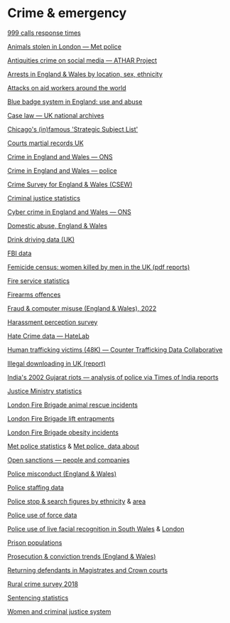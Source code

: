 # Crime & emergency

[999 calls response times](https://www.police.uk/pu/your-area/derbyshire-constabulary/performance/999-performance-data/)

[Animals stolen in London — Met police](https://data.london.gov.uk/dataset/mps-stolen-animals-dashboard-data)

[Antiquities crime on social media — ATHAR Project](http://atharproject.org/report2019/)

[Arrests in England & Wales by location, sex, ethnicity](https://www.ethnicity-facts-figures.service.gov.uk/crime-justice-and-the-law/policing/number-of-arrests/latest)

[Attacks on aid workers around the world](https://aidworkersecurity.org/)

[Blue badge system in England: use and abuse](https://www.gov.uk/government/statistical-data-sets/blue-badge-scheme-statistics-data-tables-dis)

[Case law — UK national archives](https://caselaw.nationalarchives.gov.uk/)

[Chicago's (in)famous 'Strategic Subject List'](https://data.cityofchicago.org/Public-Safety/Strategic-Subject-List-Historical/4aki-r3np)

[Courts martial records UK](https://www.gov.uk/government/publications/court-martial-results-from-the-military-court-centres)

[Crime in England and Wales — ONS](https://www.ons.gov.uk/peoplepopulationandcommunity/crimeandjustice/datasets/policeforceareadatatables)

[Crime in England and Wales — police](https://data.police.uk/data/statistical-data/)

[Crime Survey for England & Wales (CSEW)](https://www.crimesurvey.co.uk/en/index.html)

[Criminal justice statistics](https://www.data.gov.uk/dataset/cbe9ff83-a459-444f-bc92-39dc70bbdec1/criminal-justice-statistics)

[Cyber crime in England and Wales — ONS](https://www.ons.gov.uk/peoplepopulationandcommunity/crimeandjustice/datasets/crimeinenglandandwalesexperimentaltables&sa=D&source=editors&ust=1619805122951000&usg=AOvVaw3oYkI1UYBxO2uT6v6XHLpP)

[Domestic abuse, England & Wales](https://www.ons.gov.uk/peoplepopulationandcommunity/crimeandjustice/articles/domesticabuseprevalenceandtrendsenglandandwales/previousReleases)

[Drink driving data (UK)](https://www.gov.uk/government/statistical-data-sets/reported-drinking-and-driving-ras51#digital-breath-tests-in-england-and-wales)

[FBI data](https://cde.ucr.cjis.gov/LATEST/webapp/#/pages/downloads)

[Femicide census: women killed by men in the UK (pdf reports)](https://www.femicidecensus.org/)

[Fire service statistics](https://www.gov.uk/government/statistical-data-sets/fire-statistics-data-tables)

[Firearms offences](https://www.ons.gov.uk/peoplepopulationandcommunity/crimeandjustice/datasets/offencesinvolvingtheuseofweaponsdatatables)

[Fraud & computer misuse (England & Wales), 2022](https://www.ons.gov.uk/releases/natureoffraudandcomputermisuseinenglandandwalesyearendingmarch2022)

[Harassment perception survey](https://www.ons.gov.uk/peoplepopulationandcommunity/crimeandjustice/bulletins/perceptionsofpersonalsafetyandexperiencesofharassmentgreatbritain/2to27june2021)

[Hate Crime data — HateLab](https://hatelab.net/data)

[Human trafficking victims (48K) — Counter Trafficking Data Collaborative](https://www.ctdatacollaborative.org/)

[Illegal downloading in UK (report)](https://www.gov.uk/government/publications/online-copyright-infringement-tracker-survey-10th-wave/online-copyright-infringement-tracker-survey-10th-wave-executive-summary)

[India's 2002 Gujarat riots — analysis of police via Times of India reports](https://github.com/slanglab/IndiaPoliceEvents)

[Justice Ministry statistics](https://www.gov.uk/search/research-and-statistics?content_store_document_type=statistics_published&organisations%5B%5D=ministry-of-justice&order=updated-newest)

[London Fire Brigade animal rescue incidents](https://data.london.gov.uk/dataset/animal-rescue-incidents-attended-by-lfb)

[London Fire Brigade lift entrapments](https://data.london.gov.uk/dataset/shut-in-lift-releases--lift-entrapments--attended-by-lfb)

[London Fire Brigade obesity incidents](https://data.london.gov.uk/dataset/bariatric-incidents-attended-by-lfb)

[Met police statistics](https://www.met.police.uk/sd/stats-and-data/) & [Met police, data about](https://data.london.gov.uk/dataset/?org=db7940dd-ee1a-4a68-b874-c34151e16e82)

[Open sanctions — people and companies](https://www.opensanctions.org/)

[Police misconduct (England & Wales)](https://www.gov.uk/government/collections/police-misconduct-statistics)

[Police staffing data](https://www.gov.uk/government/statistics/police-workforce-open-data-tables)

[Police stop & search figures by ethnicity](https://www.ethnicity-facts-figures.service.gov.uk/crime-justice-and-the-law/policing/stop-and-search/latest) & [area](https://data.police.uk/data/)

[Police use of force data](https://www.gov.uk/government/statistics/police-use-of-force-statistics-england-and-wales-april-2019-to-march-2020)

[Police use of live facial recognition in South Wales](https://www.south-wales.police.uk/SysSiteAssets/media/downloads/south-wales/about-us/frt/live-facial-recognition/results-of-all-deployments---lleoliadau-for-live-facial-recognition-lfr.pdf) & [London](https://www.met.police.uk/SysSiteAssets/media/downloads/force-content/met/advice/lfr/new/lfr-deployment-grid-2023-v.3.2-web.pdf)

[Prison populations](https://www.gov.uk/government/statistics/prison-population-figures-2023)

[Prosecution & conviction trends (England & Wales)](https://www.gov.uk/government/collections/criminal-justice-statistics-quarterly)

[Returning defendants in Magistrates and Crown courts](https://www.gov.uk/government/publications/data-first-criminal-courts-linked-data)

[Rural crime survey 2018](https://www.nationalruralcrimenetwork.net/research/internal/2018survey/)

[Sentencing statistics](https://www.gov.uk/government/statistics/criminal-justice-system-statistics-quarterly-december-2022)

<!--
[US civilian complaints against NYPD police, 1982-2020 — Propublica](https://www.propublica.org/datastore/dataset/civilian-complaints-against-new-york-city-police-officers)

[US people killed during encounters with US police (26K) — Fatal Encounters](https://fatalencounters.org)

[US prison deaths — Reuters](https://www.reuters.com/investigates/special-report/usa-jails-graphic/)

[US police violence against protesters — Propublica](https://projects.propublica.org/protest-police-videos)

[US police traffic stops — The Stanford Open Policing Project](https://openpolicing.stanford.edu/data/)

[US death row prisoners since 1976 — The Intercept](https://github.com/firstlookmedia/the-condemned-data)

[US death row inmates executed since 1976 — Select Star SQL](https://selectstarsql.com/frontmatter.html)

[US lawsuits against Chicago police (settlements paid)](http://projects.chicagoreporter.com/settlements/search/officersDatabase)

[US police officers killed or injured on duty 2019](https://ucr.fbi.gov/leoka/2019/downloads/download-files)

[US police violence and Black Lives Matters protest — Bellingcat](https://docs.google.com/spreadsheets/d/1-9KKfaEDhgeJ8dz8HjsFNBniDCQj-5ADWbuMkw2hNBU/edit#gid=1686998620)

[US Police deaths, 538](https://fivethirtyeight.datasettes.com/fivethirtyeight/police-deaths%2Fall_data) & [clean](https://fivethirtyeight.datasettes.com/fivethirtyeight/police-deaths%2Fclean_data)

[US Police killings (2015-21) — Washington Post](https://www.washingtonpost.com/graphics/investigations/police-shootings-database/)

[US 12,000 civilian complaints against NYPD](https://www.propublica.org/datastore/dataset/civilian-complaints-against-new-york-city-police-officers)

[US shootings. The violence project](https://www.theviolenceproject.org/mass-shooter-database/)

[US shootings. Gun violence archive](https://www.gunviolencearchive.org/methodology)

[US shootings. Mother Jones](https://www.motherjones.com/politics/2012/12/mass-shootings-mother-jones-full-data) -->

[Women and criminal justice system](https://www.gov.uk/government/collections/women-and-the-criminal-justice-system)
